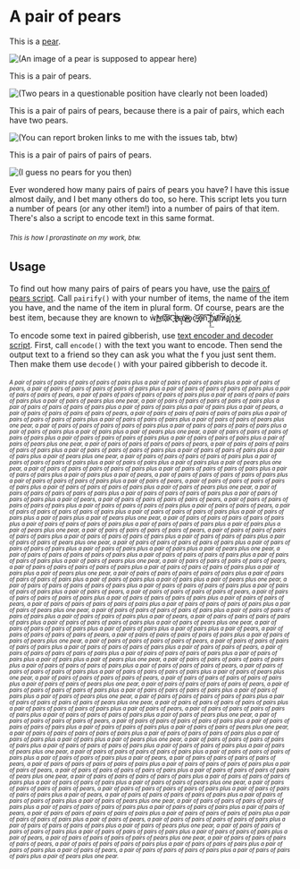 # A pair of pears
This is a [pear](https://www.dictionary.com/browse/apple).

![(An image of a pear is supposed to appear here)](https://dictionary.cambridge.org/images/thumb/pear_noun_002_26910.jpg?version=5.0.316)

This is a pair of pears.

![(Two pears in a questionable position have clearly not been loaded)](https://gardenplannerwebsites.azureedge.net/blog/how-to-grow-pears-fruits-2x.jpg)

This is a pair of pairs of pears, because there is a pair of pairs, which each have two pears.

![(You can report broken links to me with the issues tab, btw)](https://previews.123rf.com/images/romasph/romasph1308/romasph130800167/21589965-four-pears-isolated-on-a-white-background.jpg)

This is a pair of pairs of pairs of pears.

![(I guess no pears for you then)](https://cdnfiles.j2bloggy.com/11192_b/wp-content/uploads/sites/5/2021/01/array-1.jpg)

Ever wondered how many pairs of pairs of pears you have? I have this issue almost daily, and I bet many others do too, so here. This script lets you turn a number of pears (or any other item!) into a number of pairs of that item. There's also a script to encode text in this same format.
###### <sup>This is how I prorastinate on my work, btw.</sup>

## Usage
To find out how many pairs of pairs of pears you have, use the [pairs of pears script](https://github.com/James-Tuppen/A-pair-of-pears/blob/main/Pairs%20of%20pears.py). Call `pairify()` with your number of items, the name of the item you have, and the name of the item in plural form. Of course, pears are the best item, because they are known to ẁ̕ŗ̛̀҉e̛͟a҉҉͞k̨͡͡ ͏̧h̨̀͏̶҉̷҉a̢̧͘v̶̷͜͞҉̷҉ǫ͏c̴̕͝͏͟ ̡o̶̡͘͠҉n̨͏͘͠ ̢̨̧͟͠h̡́͘҉u͡҉̷̸ḿ̸̷̨͞a҉̡ņ̕͜s̸̵̴̀͜.

To encode some text in paired gibberish, use [text encoder and decoder script](https://github.com/James-Tuppen/A-pair-of-pears/blob/main/Text%20encode%20and%20decode.py). First, call `encode()` with the text you want to encode. Then send the output text to a friend so they can ask you what the f you just sent them. Then make them use `decode()` with your paired gibberish to decode it.




###### <sup><sup>A pair of pairs of pairs of pairs of pairs of pairs plus a pair of pairs of pairs of pairs plus a pair of pairs of pears, a pair of pairs of pairs of pairs of pairs of pairs plus a pair of pairs of pairs of pairs of pairs plus a pair of pairs of pairs of pears, a pair of pairs of pairs of pairs of pairs of pairs plus a pair of pairs of pairs of pairs of pairs plus a pair of pairs of pears plus one pear, a pair of pairs of pairs of pairs of pairs of pairs plus a pair of pairs of pairs of pairs of pairs plus a pair of pairs of pairs plus a pair of pairs plus a pair of pears, a pair of pairs of pairs of pairs of pairs of pears, a pair of pairs of pairs of pairs of pairs of pairs plus a pair of pairs of pairs of pairs of pairs plus a pair of pairs of pairs of pairs plus a pair of pairs of pairs of pears plus one pear, a pair of pairs of pairs of pairs of pairs of pairs plus a pair of pairs of pairs of pairs of pairs plus a pair of pairs of pairs plus a pair of pairs plus a pair of pears plus one pear, a pair of pairs of pairs of pairs of pairs of pairs plus a pair of pairs of pairs of pairs of pairs plus a pair of pairs of pairs of pairs plus a pair of pairs of pears plus one pear, a pair of pairs of pairs of pairs of pairs of pears, a pair of pairs of pairs of pairs of pairs of pairs plus a pair of pairs of pairs of pairs of pairs plus a pair of pairs of pairs of pairs plus a pair of pairs plus a pair of pears plus one pear, a pair of pairs of pairs of pairs of pairs of pairs plus a pair of pairs of pairs of pairs of pairs plus a pair of pairs of pairs plus a pair of pairs plus a pair of pears plus one pear, a pair of pairs of pairs of pairs of pairs of pairs plus a pair of pairs of pairs of pairs of pairs plus a pair of pairs of pairs plus a pair of pairs plus a pair of pears, a pair of pairs of pairs of pairs of pairs of pairs plus a pair of pairs of pairs of pairs of pairs plus a pair of pairs of pears, a pair of pairs of pairs of pairs of pairs of pairs plus a pair of pairs of pairs of pairs of pairs plus a pair of pairs of pears plus one pear, a pair of pairs of pairs of pairs of pairs of pairs plus a pair of pairs of pairs of pairs of pairs plus a pair of pairs of pairs of pairs plus a pair of pears, a pair of pairs of pairs of pairs of pairs of pears, a pair of pairs of pairs of pairs of pairs of pairs plus a pair of pairs of pairs of pairs of pairs plus a pair of pairs of pairs of pears, a pair of pairs of pairs of pairs of pairs of pairs plus a pair of pairs of pairs of pairs of pairs plus a pair of pairs of pairs plus a pair of pairs plus a pair of pears plus one pear, a pair of pairs of pairs of pairs of pairs of pairs plus a pair of pairs of pairs of pairs of pairs plus a pair of pairs of pairs of pairs plus a pair of pairs plus a pair of pears plus one pear, a pair of pairs of pairs of pairs of pairs of pears, a pair of pairs of pairs of pairs of pairs of pairs plus a pair of pairs of pairs of pairs of pairs plus a pair of pairs of pairs of pairs plus a pair of pairs of pairs of pears plus one pear, a pair of pairs of pairs of pairs of pairs of pairs plus a pair of pairs of pairs of pairs of pairs plus a pair of pairs of pairs plus a pair of pairs plus a pair of pears plus one pear, a pair of pairs of pairs of pairs of pairs of pairs plus a pair of pairs of pairs of pairs of pairs plus a pair of pairs of pairs of pairs plus a pair of pairs of pears plus one pear, a pair of pairs of pairs of pairs of pairs of pears, a pair of pairs of pairs of pairs of pairs of pairs plus a pair of pairs of pairs of pairs of pairs plus a pair of pairs plus a pair of pears plus one pear, a pair of pairs of pairs of pairs of pairs of pairs plus a pair of pairs of pairs of pairs of pairs plus a pair of pairs of pairs plus a pair of pairs plus a pair of pears plus one pear, a pair of pairs of pairs of pairs of pairs of pairs plus a pair of pairs of pairs of pairs of pairs plus a pair of pairs of pairs of pairs plus a pair of pairs of pears, a pair of pairs of pairs of pairs of pairs of pears, a pair of pairs of pairs of pairs of pairs of pairs plus a pair of pairs of pairs of pairs of pairs plus a pair of pairs of pairs of pears, a pair of pairs of pairs of pairs of pairs of pairs plus a pair of pairs of pairs of pairs of pairs plus a pair of pairs of pears plus one pear, a pair of pairs of pairs of pairs of pairs of pairs plus a pair of pairs of pairs of pairs of pairs plus a pair of pairs of pairs of pairs plus a pair of pears, a pair of pairs of pairs of pairs of pairs of pairs plus a pair of pairs of pairs of pairs of pairs plus a pair of pairs of pears plus one pear, a pair of pairs of pairs of pairs of pairs plus a pair of pairs of pairs plus a pair of pairs plus a pair of pears, a pair of pairs of pairs of pairs of pairs of pears, a pair of pairs of pairs of pairs of pairs of pairs plus a pair of pairs of pairs of pears plus one pear, a pair of pairs of pairs of pairs of pairs of pears, a pair of pairs of pairs of pairs of pairs of pairs plus a pair of pairs of pairs of pairs of pairs plus a pair of pairs of pairs of pears, a pair of pairs of pairs of pairs of pairs of pairs plus a pair of pairs of pairs of pairs of pairs plus a pair of pairs of pairs plus a pair of pairs plus a pair of pears plus one pear, a pair of pairs of pairs of pairs of pairs of pairs plus a pair of pairs of pairs of pairs of pairs plus a pair of pairs of pairs of pairs of pears, a pair of pairs of pairs of pairs of pairs of pairs plus a pair of pairs of pairs of pairs of pairs plus a pair of pairs of pears plus one pear, a pair of pairs of pairs of pairs of pairs of pears, a pair of pairs of pairs of pairs of pairs of pairs plus a pair of pairs of pairs of pears plus one pear, a pair of pairs of pairs of pairs of pairs of pears, a pair of pairs of pairs of pairs of pairs of pairs plus a pair of pairs of pairs of pairs of pairs plus a pair of pairs of pairs plus a pair of pairs of pears plus one pear, a pair of pairs of pairs of pairs of pairs of pairs plus a pair of pairs of pairs of pairs of pairs of pears plus one pear, a pair of pairs of pairs of pairs of pairs of pairs plus a pair of pairs of pairs of pairs of pairs plus a pair of pairs of pears, a pair of pairs of pairs of pairs of pairs of pairs plus a pair of pairs of pairs of pairs of pairs plus a pair of pairs of pears plus one pear, a pair of pairs of pairs of pairs of pairs of pears, a pair of pairs of pairs of pairs of pairs of pairs plus a pair of pairs of pairs of pairs of pairs plus a pair of pairs of pairs of pairs plus a pair of pairs of pairs of pears plus one pear, a pair of pairs of pairs of pairs of pairs of pairs plus a pair of pairs of pairs of pairs of pairs plus a pair of pairs of pairs plus a pair of pairs plus a pair of pears plus one pear, a pair of pairs of pairs of pairs of pairs of pairs plus a pair of pairs of pairs of pairs of pairs plus a pair of pairs of pairs of pairs plus a pair of pairs of pears plus one pear, a pair of pairs of pairs of pairs of pairs of pairs plus a pair of pairs of pairs of pairs of pairs plus a pair of pairs of pairs of pairs plus a pair of pears, a pair of pairs of pairs of pairs of pairs of pears, a pair of pairs of pairs of pairs of pairs of pairs plus a pair of pairs of pairs of pairs of pairs plus a pair of pairs of pears, a pair of pairs of pairs of pairs of pairs of pairs plus a pair of pairs of pairs of pairs of pairs of pears plus one pear, a pair of pairs of pairs of pairs of pairs of pairs plus a pair of pairs of pairs of pairs of pairs plus a pair of pairs of pairs of pairs plus a pair of pairs of pairs of pears plus one pear, a pair of pairs of pairs of pairs of pairs of pears, a pair of pairs of pairs of pairs of pairs of pairs plus a pair of pairs of pairs of pairs of pairs plus a pair of pears, a pair of pairs of pairs of pairs of pairs of pairs plus a pair of pairs of pairs of pairs of pairs plus a pair of pairs of pears plus one pear, a pair of pairs of pairs of pairs of pairs of pairs plus a pair of pairs of pairs of pairs of pairs plus a pair of pairs of pairs of pairs plus a pair of pairs of pears, a pair of pairs of pairs of pairs of pairs of pairs plus a pair of pairs of pairs of pairs of pairs plus a pair of pairs of pairs of pairs plus a pair of pairs of pears, a pair of pairs of pairs of pairs of pairs of pairs plus a pair of pairs of pairs of pairs of pairs plus a pair of pairs of pears plus one pear, a pair of pairs of pairs of pairs of pairs of pairs plus a pair of pairs of pairs of pairs of pairs plus a pair of pairs of pairs of pairs plus a pair of pears, a pair of pairs of pairs of pairs of pairs of pears plus one pear, a pair of pairs of pairs of pairs of pairs of pears, a pair of pairs of pairs of pairs of pairs plus a pair of pairs of pairs of pairs plus a pair of pairs of pairs plus a pair of pairs of pears, a pair of pairs of pairs of pairs of pairs plus a pair of pairs of pairs of pairs plus a pair of pears plus one pear.</sup></sup>